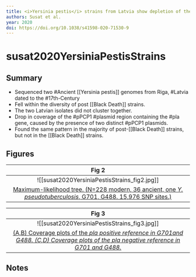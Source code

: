 ```yaml
---
title: <i>Yersinia pestis</i> strains from Latvia show depletion of the <i>pla</i> virulence gene at the end of the second plague pandemic
authors: Susat et al.
year: 2020
doi: https://doi.org/10.1038/s41598-020-71530-9
---
```


# susat2020YersiniaPestisStrains

## Summary

- Sequenced two #Ancient [[Yersinia pestis]]  genomes from Riga, #Latvia dated to the #17th-Century
- Fell within the diversity of post [[Black Death]] strains.
- The two Latvian isolates did not cluster together.
- Drop in coverage of the #pPCP1 #plasmid region containing the #pla gene, caused by the presence of two distinct #pPCP1 plasmids.
- Found the same pattern in the majority of post-[[Black Death]] strains, but not in the [[Black Death]] strains.

## Figures

|                    Fig 2                   |
|:--------------------------------------------:|
| ![[susat2020YersiniaPestisStrains_fig2.jpg]] |
|        [Maximum-likelihood tree. (N=228 modern, 36 ancient, one <i>Y. pseudotuberculosis</i>, G701, G488. 15,976 SNP sites.) ](susat2020YersiniaPestisStrains)        |

	
|                    Fig 3                   |
|:--------------------------------------------:|
| ![[susat2020YersiniaPestisStrains_fig3.jpg]] |
|        [(A,B) Coverage plots of the <i>pla<i> positive reference in G701and G488. (C,D) Coverage plots of the <i>pla<i> negative reference in G701 and G488.](susat2020YersiniaPestisStrains)        |


## Notes

